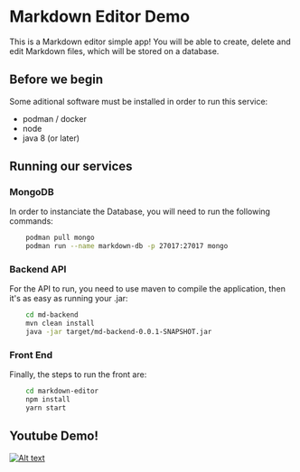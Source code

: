 # Markdown Editor Demo

This is a Markdown editor simple app! You will be able to create, delete and edit Markdown files, which will be stored on a database.

## Before we begin

Some aditional software must be installed in order to run this service:
- podman / docker
- node
- java 8 (or later)

## Running our services

### MongoDB

In order to instanciate the Database, you will need to run the following commands:
``` bash
    podman pull mongo
    podman run --name markdown-db -p 27017:27017 mongo
```

### Backend API

For the API to run, you need to use maven to compile the application, then it's as easy as running your .jar:

``` bash
    cd md-backend
    mvn clean install
    java -jar target/md-backend-0.0.1-SNAPSHOT.jar
```

### Front End

Finally, the steps to run the front are:

``` bash
    cd markdown-editor
    npm install
    yarn start
```

## Youtube Demo!

[![Alt text](https://img.youtube.com/vi/CS_LuyaeB5Q/0.jpg)](https://www.youtube.com/watch?v=CS_LuyaeB5Q&feature=youtu.be)

